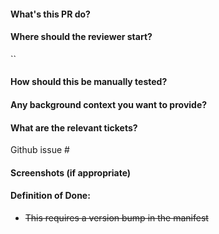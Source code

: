 #### What's this PR do?


#### Where should the reviewer start?
``

#### How should this be manually tested?


#### Any background context you want to provide?


#### What are the relevant tickets?
Github issue #

#### Screenshots (if appropriate)


#### Definition of Done:
- ~~This requires a version bump in the manifest~~
